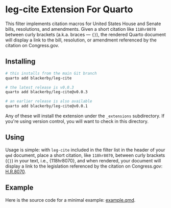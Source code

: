 # leg-cite Extension For Quarto

This filter implements citation macros for United States House and Senate bills, resolutions, and amendments. Given a short citation like `118hr8070` between curly brackets (a.k.a. braces &mdash; `{}`),  the rendered Quarto document will display a link to the bill, resolution, or amendment referenced by the citation on Congress.gov.

## Installing

```bash
# this installs from the main Git branch
quarto add blackerby/leg-cite

# the latest release is v0.0.3
quarto add blackerby/leg-cite@v0.0.3

# an earlier release is also available
quarto add blackerby/leg-cite@v0.0.1
```
Any of these will install the extension under the `_extensions` subdirectory.
If you're using version control, you will want to check in this directory.

## Using

Usage is simple: with `leg-cite` included in the filter list in the header of your `qmd` document, place a short citation, like `118hr8070`, between curly brackets (`{}`) in your text, i.e., {118hr8070}, and when rendered, your document will display a link to the legislation referenced by the citation on Congress.gov: [H.R.8070](https://www.congress.gov/bill/118th-congress/house-bill/8070). 

## Example

Here is the source code for a minimal example: [example.qmd](example.qmd).

